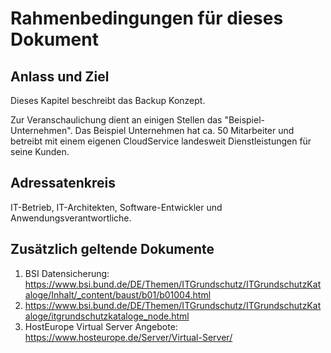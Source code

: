 # Rahmenbedingungen für dieses Dokument
## Anlass und Ziel
Dieses Kapitel beschreibt das Backup Konzept. 

Zur Veranschaulichung dient an einigen Stellen das "Beispiel-Unternehmen".
Das Beispiel Unternehmen hat ca. 50 Mitarbeiter und betreibt mit einem eigenen CloudService landesweit Dienstleistungen für seine Kunden.

## Adressatenkreis
IT-Betrieb, IT-Architekten, Software-Entwickler und Anwendungsverantwortliche.

## Zusätzlich geltende Dokumente
1. BSI Datensicherung: https://www.bsi.bund.de/DE/Themen/ITGrundschutz/ITGrundschutzKataloge/Inhalt/_content/baust/b01/b01004.html
2. https://www.bsi.bund.de/DE/Themen/ITGrundschutz/ITGrundschutzKataloge/itgrundschutzkataloge_node.html
3. HostEurope Virtual Server Angebote: https://www.hosteurope.de/Server/Virtual-Server/      
